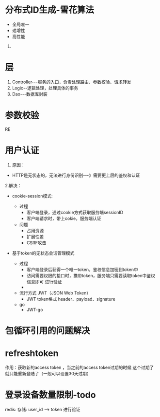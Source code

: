

# 分布式ID生成-雪花算法
* 全局唯一
* 递增性
* 高性能
1. 

# 层
1. Controller---服务的入口，负责处理路由、参数校验、请求转发
2. Logic--逻辑处理，处理具体的事务  
3. Dao---数据库封装


# 参数校验
RE

# 用户认证

1. 原因：
* HTTP是无状态的，无法进行身份识别---》需要更上层的鉴权和认证

2.解决：
* cookie-session模式:
    * 过程
        * 客户端登录，通过cookie方式获取服务端sessionID
        * 客户端请求时，带上cokie，服务端认证
    * 问题
        * 占用资源
        * 扩展性差
        * CSRF攻击

* 基于token的无状态会话管理模式 
    * 过程
        * 客户端登录后获得一个唯一token，鉴权信息加密到token中
        * 访问需要权限的接口时，携带token，服务端只需要读取token中鉴权信息即可 进行验证
        * 
    * 流行方式 JWT（JSON Web Token）
        * JWT token格式
            header、payload、signature
    * go
        * JWT-go        

# 包循环引用的问题解决


# refreshtoken
作用：获取新的access token ，当之前的access token过期的时候
这个过期了就只能重新登陆了（一般可以设置30天过期）



# 登录设备数量限制-todo
redis: 存储: user_id --> token 进行验证




